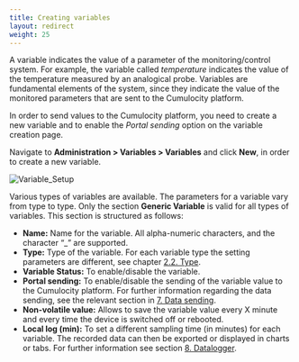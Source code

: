 ```yaml
---
title: Creating variables
layout: redirect
weight: 25
---
```

A variable indicates the value of a parameter of the monitoring/control system. For example, the variable called *temperature* indicates the value of the temperature measured by an analogical probe. Variables are fundamental elements of the system, since they indicate the value of the monitored parameters that are sent to the Cumulocity platform.

In order to send values to the Cumulocity platform, you need to create a new variable and to enable the *Portal sending* option on the variable creation page.

Navigate to **Administration > Variables > Variables** and click **New**, in order to create a new variable.

![Variable_Setup](/guides/images/devices/we500/variable_setup_generic_settings1.png)

Various types of variables are available. The parameters for a variable vary from type to type. Only the section **Generic Variable** is valid for all types of variables. This section is structured as follows:

* **Name:** Name for the variable. All alpha-numeric characters, and the character “_” are supported.
* **Type:** Type of the variable. For each variable type the setting parameters are different, see chapter [2.2. Type](https://nethix.co/doc/en/we500/we500_sw_manual.html#we500-sw-var-type-en).
* **Variable Status:** To enable/disable the variable.
* **Portal sending:** To enable/disable the sending of the variable value to the Cumulocity platform. For further information regarding the data sending, see the  relevant section in [7. Data sending](https://nethix.co/doc/en/we500/we500_sw_manual.html#we500-sw-data-sending-en).
* **Non-volatile value:** Allows to save the variable value every X minute and every time the device is switched off or rebooted.
* **Local log (min):** To set a different sampling time (in minutes) for each variable. The recorded data can then be exported or displayed in charts or tabs. For further information see section [8. Datalogger](https://nethix.co/doc/en/we500/we500_sw_manual.html#we500-sw-datalogger-en).
